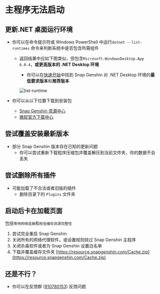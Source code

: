 # 主程序无法启动

## 更新.NET 桌面运行环境

  - 你可以在命令提示符或 Windows PowerShell 中运行`dotnet --list-runtimes` 命令来判断系统中是否包含所需组件

    - 返回结果中应如下图类似，但包含`Microsoft.WindowsDesktop.App 6.0.4`，**或更高版本的 .NET Desktop 环境**

      - 你可以在[快速开始](/quick-start/README.md)中找到 Snap Genshin 对 .NET Desktop 环境的**最低要求版本**和**推荐版本**
      
      ![list-runtime](https://image.snapgenshin.com/imgs/2022/03/161f052144c1e32d.png)

  - 你可以从以下位置下载到安装包
    - [Snap Genshin 资源中心](https://resource.snapgenshin.com/Environment/)
    - [微软官方下载中心](https://dotnet.microsoft.com/zh-cn/download/dotnet/thank-you/runtime-desktop-6.0.2-windows-x64-installer)

## 尝试覆盖安装最新版本

- 部分 Snap Genshin 版本存在已知的更新问题
  - 你可以尝试重新下载程序压缩包并覆盖解压到当前文件夹，你的数据不会丢失

## 尝试删除所有插件
- 可能加载了不合法或者旧版的插件
  - 删除目录下的 `Plugins` 文件夹

## 启动后卡在加载页面
包括`等待网络连接`和`校验缓存资源完整性`
  1. 尝试完全重启 Snap Genshin
  2. 关闭所有的网络代理软件，或设置规则绕过 Snap Genshin 主程序
  3. 关闭杀毒软件或者为 Snap Genshin 设置白名单
  4. 下载并覆盖缓存文件夹 [https://resource.snapgenshin.com/Cache.zip](https://resource.snapgenshin.com/Cache.zip)

## 还是不行？

- 你可以在反馈群 ([910780153](https://jq.qq.com/?_wv=1027&k=MHLNhhYJ)) 反馈问题
